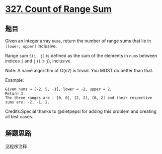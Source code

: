 # [327. Count of Range Sum](https://leetcode-cn.com/problems/count-of-range-sum/)

## 题目

Given an integer array `nums`, return the number of range sums that lie in `[lower, upper]` inclusive.

Range sum `S(i, j)` is defined as the sum of the elements in `nums` between indices `i` and `j` (`i` ≤ `j`), inclusive.

Note:
A naive algorithm of O(n2) is trivial. You MUST do better than that.

Example:

```text
Given nums = [-2, 5, -1], lower = -2, upper = 2,
Return 3.
The three ranges are : [0, 0], [2, 2], [0, 2] and their respective sums are: -2, -1, 2.
```

Credits:Special thanks to @dietpepsi for adding this problem and creating all test cases.

## 解题思路

见程序注释
